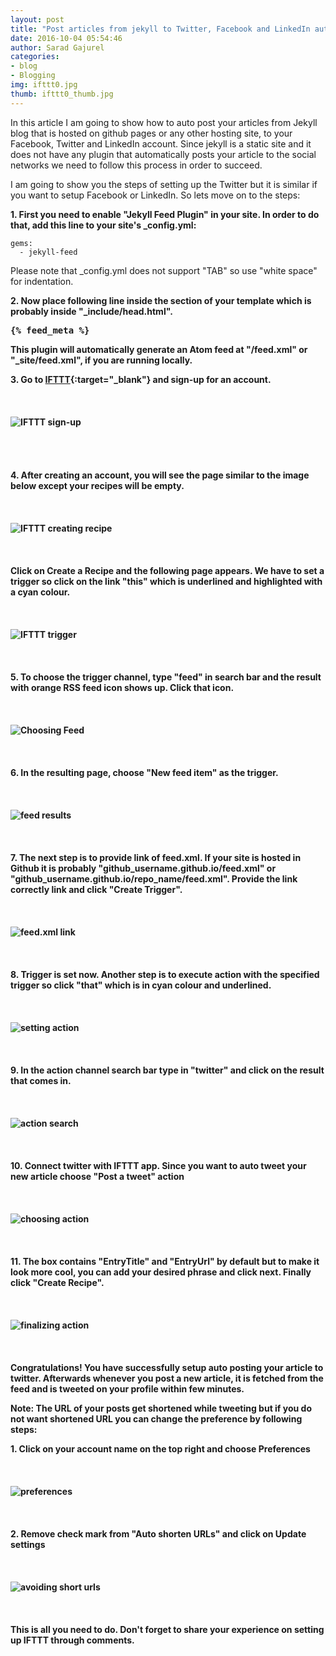 ```yaml
---
layout: post
title: "Post articles from jekyll to Twitter, Facebook and LinkedIn automatically"
date: 2016-10-04 05:54:46
author: Sarad Gajurel
categories:
- blog
- Blogging
img: ifttt0.jpg
thumb: ifttt0_thumb.jpg
---
```

In this article I am going to show how to auto post your articles from Jekyll blog that is hosted on github pages or any other hosting site, to your Facebook, Twitter and LinkedIn account. Since jekyll is a static site and it does not have any plugin that automatically posts your article to the social networks we need to follow this process in order to succeed. <!--more-->

I am going to show you the steps of setting up the Twitter but it is similar if you want to setup Facebook or LinkedIn. So lets move on to the steps:

<b>1. First you need to enable "Jekyll Feed Plugin" in your site. In order to do that, add this line to your site's _config.yml:</b>

	gems:
	  - jekyll-feed

Please note that _config.yml does not support "TAB" so use "white space" for indentation.

<b>2. Now place following line inside the <head> section of your template which is probably inside "_include/head.html".

<pre>&#123;% feed_meta %}</pre>

This plugin will automatically generate an Atom feed at "/feed.xml" or "_site/feed.xml", if you are running locally.

<b>3. Go to [IFTTT](https://ifttt.com/){:target="_blank"} and sign-up for an account.</b>
<br><br><br><br>
<img src="/assets/img/blog/ifttt1.jpg" alt="IFTTT sign-up">
<br><br><br><br><br>
<b>4. After creating an account, you will see the page similar to the image below except your recipes will be empty.</b>
<br><br><br><br>
<img src="/assets/img/blog/ifttt2.jpg" alt="IFTTT creating recipe">
<br><br><br><br>
<b>Click on Create a Recipe and the following page appears. We have to set a trigger so click on the link "this" which is underlined and highlighted with a cyan colour.</b>
<br><br><br><br>
<img src="/assets/img/blog/ifttt3.jpg" alt="IFTTT trigger">
<br><br><br><br>
<b>5. To choose the trigger channel, type "feed" in search bar and the result with orange RSS feed icon shows up. Click that icon.</b>
<br><br><br><br>
<img src="/assets/img/blog/ifttt4.jpg" alt="Choosing Feed">
<br><br><br><br>
<b>6. In the resulting page, choose "New feed item" as the trigger.</b>
<br><br><br><br>
<img src="/assets/img/blog/ifttt5.jpg" alt="feed results">
<br><br><br><br>
<b>7. The next step is to provide link of feed.xml. If your site is hosted in Github it is probably "github_username.github.io/feed.xml" or "github_username.github.io/repo_name/feed.xml". Provide the link correctly link and click "Create Trigger".</b>
<br><br><br><br>
<img src="/assets/img/blog/ifttt6.jpg" alt="feed.xml link">
<br><br><br><br>
<b>8. Trigger is set now. Another step is to execute action with the specified trigger so click "that" which is in cyan colour and underlined.
<br><br><br><br>
<img src="/assets/img/blog/ifttt7.jpg" alt="setting action">
<br><br><br><br>
<b>9. In the action channel search bar type in "twitter" and click on the result that comes in.</b>
<br><br><br><br>
<img src="/assets/img/blog/ifttt8.jpg" alt="action search">
<br><br><br><br>
<b>10. Connect twitter with IFTTT app. Since you want to auto tweet your new article choose "Post a tweet" action</b>
<br><br><br><br>
<img src="/assets/img/blog/ifttt9.jpg" alt="choosing action">
<br><br><br><br>
<b>11. The box contains "EntryTitle" and "EntryUrl" by default but to make it look more cool, you can add your desired phrase and click next. Finally click "Create Recipe".</b>
<br><br><br><br>
<img src="/assets/img/blog/ifttt10.jpg" alt="finalizing action">
<br><br><br><br>
Congratulations! You have successfully setup auto posting your article to twitter. Afterwards whenever you post a new article, it is fetched from the feed and is tweeted on your profile within few minutes.

Note: The URL of your posts get shortened while tweeting but if you do not want shortened URL you can change the preference by following steps:

<b>1. Click on your account name on the top right and choose Preferences</b>
<br><br><br><br>
<img src="/assets/img/blog/ifttt11.jpg" alt="preferences">
<br><br><br><br>
<b>2. Remove check mark from "Auto shorten URLs" and click on Update settings</b>
<br><br><br><br>
<img src="/assets/img/blog/ifttt12.jpg" alt="avoiding short urls">
<br><br><br><br>
This is all you need to do. Don't forget to share your experience on setting up IFTTT through comments.